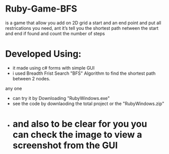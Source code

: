 # Ruby-Game-BFS

is a game that allow you add on 2D grid a start and an end point and put all
restrications you need, ant it’s tell you the shortest path netween the start and end if found and count the number of steps

# Developed Using:
- it made using c# forms with simple GUI
- i used Breadth Frist Search "BFS" Algorithm to find the shortest path between 2 nodes.

any one
  -  can try it by Downloading "RubyWindows.exe"
  -  see the code by downlaoding the total project or the "RubyWindows.zip"
  -  # and also to be clear for you you can check the image to view a screenshot from the GUI

